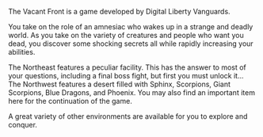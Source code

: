 The Vacant Front is a game developed by Digital Liberty Vanguards.

You take on the role of an amnesiac who wakes up in a strange and deadly world. 
As you take on the variety of creatures and people who want you dead, you discover
some shocking secrets all while rapidly increasing your abilities.

The Northeast features a peculiar facility. This has the answer to most of your questions, including a final boss fight, but first you must unlock it...
The Northwest features a desert filled with Sphinx, Scorpions, Giant Scorpions, Blue Dragons, and Phoenix. 
You may also find an important item here for the continuation of the game.

A great variety of other environments are available for you to explore and conquer.


 
